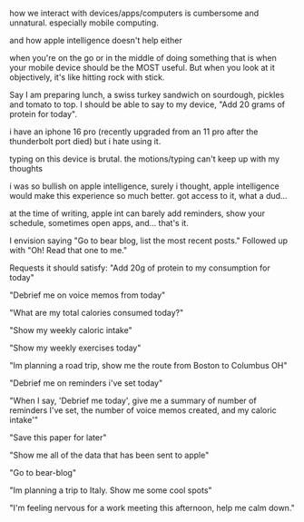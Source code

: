 how we interact with devices/apps/computers is cumbersome and unnatural.
especially mobile computing.

and how apple intelligence doesn't help either

when you're on the go or in the middle of doing something that is when
your mobile device should be the MOST useful. But when you look at it objectively,
it's like hitting rock with stick.

Say I am preparing lunch, a swiss turkey sandwich on sourdough, pickles and tomato to top.
I should be able to say to my device, "Add 20 grams of protein for today".

i have an iphone 16 pro (recently upgraded from an 11 pro after the thunderbolt port died)
but i hate using it.

typing on this device is brutal.
the motions/typing can't keep up with my thoughts

i was so bullish on apple intelligence, surely i thought, apple intelligence would make this experience so much better.
got access to it, what a dud...

at the time of writing, apple int can barely add reminders, show your schedule, sometimes open apps, and... that's it.

I envision saying "Go to bear blog, list the most recent posts." Followed up with "Oh! Read that one to me."

Requests it should satisfy:
"Add 20g of protein to my consumption for today"

"Debrief me on voice memos from today"

"What are my total calories consumed today?"

"Show my weekly caloric intake"

"Show my weekly exercises today"

"Im planning a road trip, show me the route from Boston to Columbus OH"

"Debrief me on reminders i've set today"

"When I say, 'Debrief me today', give me a summary of number of reminders I've set, the number of voice memos created, and my caloric intake'"

"Save this paper for later"

"Show me all of the data that has been sent to apple"

"Go to bear-blog"

"Im planning a trip to Italy. Show me some cool spots"

"I'm feeling nervous for a work meeting this afternoon, help me calm down."

